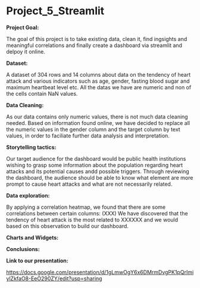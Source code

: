 # Project_5_Streamlit


**Project Goal:**

The goal of this project is to take existing data, clean it, find ingsights and meaningful correlations and finally create a dashboard via streamlit and delpoy it online. 


**Dataset:**

A dataset of 304 rows and 14 columns about data on the tendency of heart attack and various indicators such as age, gender, fasting blood sugar and maximum heartbeat level etc. All the datas we have are numeric and non of the cells contain NaN values. 


**Data Cleaning:**

As our data contains only numeric values, there is not much data cleaning needed. Based on information found online, we have decided to replace all the numeric values in the gender column and the target column by text values, in order to faciliate further data analysis and interpretation.


**Storytelling tactics:**

Our target audience for the dashboard would be public health institutions wishing to grasp some information about the population regarding heart attacks and its potential causes andd possible triggers. Through reviewing the dashboard, the audience should be able to know what element are more prompt to cause heart attacks and what are not necessarily related.


**Data exploration:**

By applying a correlation heatmap, we found that there are some correlations between certain columns: (XXX)
We have discovered that the tendency of heart attack is the most related to XXXXXX and we would based on this observation to build our dashboard.


**Charts and Widgets:**



**Conclusions:**




**Link to our presentation:**

https://docs.google.com/presentation/d/1gLmwOgY6x6DMrmDvgPK1pQrImiylZkfaO8-EeO290ZY/edit?usp=sharing
